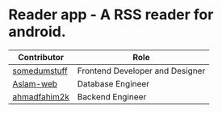 # Reader app - A RSS reader for android.

|Contributor|Role|
|----|-----|
|[somedumstuff](https://github.com/somedumstuff)|Frontend Developer and Designer|
|[Aslam-web](https://github.com/Aslam-web)|Database Engineer|
|[ahmadfahim2k](https://github.com/ahmadfahim2k)|Backend Engineer|
